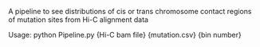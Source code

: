 
A pipeline to see distributions of cis or trans chromosome contact regions of mutation sites from Hi-C alignment data

Usage: python Pipeline.py {Hi-C bam file} {mutation.csv} {bin number}
